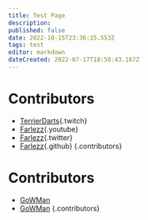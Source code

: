 ```yaml
---
title: Test Page
description: 
published: false
date: 2022-10-15T23:36:15.553Z
tags: test
editor: markdown
dateCreated: 2022-07-17T18:50:43.167Z
---
```


# Contributors
- [TerrierDarts](https://www.twitch.tv/terrierdarts){.twitch}
- [Farlezz](https://www.twitch.tv/Farlezz){.youtube}
- [Farlezz](https://www.twitch.tv/Farlezz){.twitter}
- [Farlezz](https://www.twitch.tv/Farlezz){.github}
{.contributors}

# Contributors
- [<i class="mdi mdi-twitch"></i> GoWMan](https://www.twitch.tv/GoWMan)
- [<i class="mdi mdi-twitch"></i> GoWMan](https://www.twitch.tv/GoWMan)
{.contributors}

<br>

<style>
/* Ease Of Use */
#root .v-main .contents ul.contributors li a.twitch::before,
#root .v-main .contents ul.contributors li a.youtube::before,
#root .v-main .contents ul.contributors li a.twitter::before,
#root .v-main .contents ul.contributors li a.github::before {
  font: normal normal normal 24px/1 Material Design Icons;
  display: inline-block;
  font-size: inherit;
  text-rendering: auto;
  line-height: inherit;
  border-radius: 7px;
  padding-inline: 2px;
  margin-right: 5px;
  font-size: .9em;
  line-height: 1.3;
}

#root .v-main .contents ul.contributors li a.twitch::before {
  content: "\F0543";
  color: "#fff";
  background-color: #6441a5;
}
  
#root .v-main .contents ul.contributors li a.youtube::before {
  content: "\F05C3";
  color: "#fff";
  background-color: #FF0000;
}
  
#root .v-main .contents ul.contributors li a.twitter::before {
  content: "\F0544";
  color: "#fff";
  background-color: #1DA1F2;
}
  
#root .v-main .contents ul.contributors li a.github::before {
  content: "\F02A4";
  color: "#fff";
  background-color: #171515;
}
</style>  